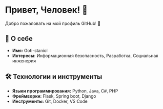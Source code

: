 <h1>Привет, Человек! 👋</h1>

<p>Добро пожаловать на мой профиль GitHub! 🚀</p>

<h2>🌟 О себе</h2>
<ul>
  <li><strong>Имя:</strong> Goti-staniol</li>
  <li><strong>Интересы:</strong> Информационная безопасность, Разработка, Социальная инженерия</li>
</ul>

<h2>🛠️ Технологии и инструменты</h2>
<ul>
  <li><strong>Языки программирования:</strong> Python, Java, C#, PHP</li>
  <li><strong>Фреймворки:</strong> Flask, Spring boot, Django</li>
  <li><strong>Инструменты:</strong> Git, Docker, VS Code</li>
</ul>
